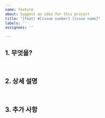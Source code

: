 ```yaml
---
name: feature
about: Suggest an idea for this project
title: "[feat] #[issue number] [issue name]"
labels: ''
assignees: ''

---
```


## 1. 무엇을?

<br>

## 2. 상세 설명

<br>

## 3. 추가 사항
